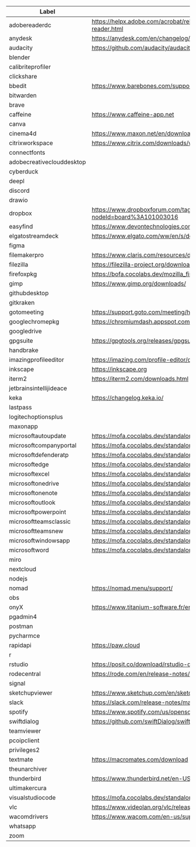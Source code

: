 |Label|URL|
|---|---|
|adobereaderdc|https://helpx.adobe.com/acrobat/release-note/release-notes-acrobat-reader.html|
|anydesk|https://anydesk.com/en/changelog/mac-os|
|audacity|https://github.com/audacity/audacity/releases|
|blender||
|calibriteprofiler||
|clickshare||
|bbedit|https://www.barebones.com/support/bbedit/updates.html|
|bitwarden||
|brave||
|caffeine|https://www.caffeine-app.net|
|canva||
|cinema4d|https://www.maxon.net/en/downloads|
|citrixworkspace|https://www.citrix.com/downloads/workspace-app/|
|connectfonts||
|adobecreativeclouddesktop||
|cyberduck||
|deepl||
|discord||
|drawio||
|dropbox|https://www.dropboxforum.com/tag/Stable%20build?nodeId=board%3A101003016|
|easyfind|https://www.devontechnologies.com/apps/freeware|
|elgatostreamdeck|https://www.elgato.com/ww/en/s/downloads|
|figma||
|filemakerpro|https://www.claris.com/resources/downloads/|
|filezilla|https://filezilla-project.org/download.php?show_all=1|
|firefoxpkg|https://bofa.cocolabs.dev/mozilla_firefox/latest_versions.html|
|gimp|https://www.gimp.org/downloads/|
|githubdesktop||
|gitkraken||
|gotomeeting|https://support.goto.com/meeting/help/whats-new-in-goto-meeting|
|googlechromepkg|https://chromiumdash.appspot.com/releases?platform=Mac|
|googledrive||
|gpgsuite|https://gpgtools.org/releases/gpgsuite/2023.3/release-notes.html|
|handbrake||
|imazingprofileeditor|https://imazing.com/profile-editor/download|
|inkscape|https://inkscape.org|
|iterm2|https://iterm2.com/downloads.html|
|jetbrainsintellijideace||
|keka|https://changelog.keka.io/|
|lastpass||
|logitechoptionsplus||
|maxonapp||
|microsoftautoupdate|https://mofa.cocolabs.dev/standalone_apps/standalone_current_version_en.html|
|microsoftcompanyportal|https://mofa.cocolabs.dev/standalone_apps/standalone_current_version_en.html|
|microsoftdefenderatp|https://mofa.cocolabs.dev/standalone_apps/standalone_current_version_en.html|
|microsoftedge|https://mofa.cocolabs.dev/standalone_apps/standalone_current_version_en.html|
|microsoftexcel|https://mofa.cocolabs.dev/standalone_apps/standalone_current_version_en.html|
|microsoftonedrive|https://mofa.cocolabs.dev/standalone_apps/standalone_current_version_en.html|
|microsoftonenote|https://mofa.cocolabs.dev/standalone_apps/standalone_current_version_en.html|
|microsoftoutlook|https://mofa.cocolabs.dev/standalone_apps/standalone_current_version_en.html|
|microsoftpowerpoint|https://mofa.cocolabs.dev/standalone_apps/standalone_current_version_en.html|
|microsoftteamsclassic|https://mofa.cocolabs.dev/standalone_apps/standalone_current_version_en.html|
|microsoftteamsnew|https://mofa.cocolabs.dev/standalone_apps/standalone_current_version_en.html|
|microsoftwindowsapp|https://mofa.cocolabs.dev/standalone_apps/standalone_current_version_en.html|
|microsoftword|https://mofa.cocolabs.dev/standalone_apps/standalone_current_version_en.html|
|miro||
|nextcloud||
|nodejs||
|nomad|https://nomad.menu/support/|
|obs||
|onyX|https://www.titanium-software.fr/en/onyx.html|
|pgadmin4||
|postman||
|pycharmce||
|rapidapi|https://paw.cloud|
|r||
|rstudio|https://posit.co/download/rstudio-desktop/|
|rodecentral|https://rode.com/en/release-notes/rode-central|
|signal||
|sketchupviewer|https://www.sketchup.com/en/sketchup-viewer/downloads|
|slack|https://slack.com/release-notes/mac|
|spotify|https://www.spotify.com/us/opensource/|
|swiftdialog|https://github.com/swiftDialog/swiftDialog/releases|
|teamviewer||
|pcoipclient||
|privileges2||
|textmate|https://macromates.com/download|
|theunarchiver||
|thunderbird|https://www.thunderbird.net/en-US/thunderbird/releases/|
|ultimakercura||
|visualstudiocode|https://mofa.cocolabs.dev/standalone_apps/standalone_current_version_en.html|
|vlc|https://www.videolan.org/vlc/releases/|
|wacomdrivers|https://www.wacom.com/en-us/support/product-support/drivers|
|whatsapp||
|zoom||
